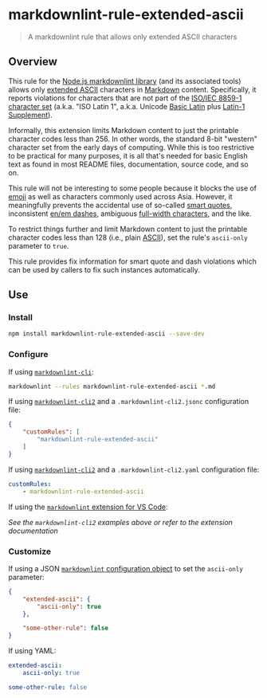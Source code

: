 # markdownlint-rule-extended-ascii

> A markdownlint rule that allows only extended ASCII characters

## Overview

This rule for the [Node.js markdownlint library][markdownlint] (and its
associated tools) allows only [extended ASCII][extended-ascii] characters in
[Markdown][markdown] content. Specifically, it reports violations for
characters that are not part of the [ISO/IEC 8859-1 character set][8859-1]
(a.k.a. "ISO Latin 1", a.k.a. Unicode [Basic Latin][basic-latin] plus
[Latin-1 Supplement][latin-1]).

Informally, this extension limits Markdown content to just the printable
character codes less than 256. In other words, the standard 8-bit "western"
character set from the early days of computing. While this is too restrictive
to be practical for many purposes, it is all that's needed for basic English
text as found in most README files, documentation, source code, and so on.

This rule will not be interesting to some people because it blocks the use of
[emoji][emoji] as well as characters commonly used across Asia. However, it
meaningfully prevents the accidental use of so-called
[smart quotes][smart-quotes], inconsistent [en/em dashes][en-em-dash], ambiguous
[full-width characters][full-width], and the like.

To restrict things further and limit Markdown content to just the printable
character codes less than 128 (i.e., plain [ASCII][ascii]), set the rule's
`ascii-only` parameter to `true`.

This rule provides fix information for smart quote and dash violations which can
be used by callers to fix such instances automatically.

## Use

### Install

```bash
npm install markdownlint-rule-extended-ascii --save-dev
```

### Configure

If using [`markdownlint-cli`][markdownlint-cli]:

```bash
markdownlint --rules markdownlint-rule-extended-ascii *.md
```

If using [`markdownlint-cli2`][markdownlint-cli2] and a
`.markdownlint-cli2.jsonc` configuration file:

```json
{
    "customRules": [
        "markdownlint-rule-extended-ascii"
    ]
}
```

If using [`markdownlint-cli2`][markdownlint-cli2] and a
`.markdownlint-cli2.yaml` configuration file:

```yaml
customRules:
    - markdownlint-rule-extended-ascii
```

If using the [`markdownlint` extension for VS Code][vscode-markdownlint]:

*See the `markdownlint-cli2` examples above or refer to the extension
documentation*

### Customize

If using a JSON [`markdownlint` configuration object][markdownlint-config]
to set the `ascii-only` parameter:

```json
{
    "extended-ascii": {
        "ascii-only": true
    },

    "some-other-rule": false
}
```

If using YAML:

```yaml
extended-ascii:
    ascii-only: true

some-other-rule: false
```

[8859-1]: https://en.wikipedia.org/wiki/ISO/IEC_8859-1
[ascii]: https://en.wikipedia.org/wiki/ASCII
[basic-latin]: https://en.wikipedia.org/wiki/Basic_Latin_(Unicode_block)
[en-em-dash]: https://en.wikipedia.org/wiki/Dash
[emoji]: https://en.wikipedia.org/wiki/Emoji
[extended-ascii]: https://en.wikipedia.org/wiki/Extended_ASCII
[full-width]: https://en.wikipedia.org/wiki/Halfwidth_and_fullwidth_forms
[latin-1]: https://en.wikipedia.org/wiki/Latin-1_Supplement
[markdown]: https://en.wikipedia.org/wiki/Markdown
[markdownlint]: https://github.com/DavidAnson/markdownlint
[markdownlint-cli]: https://github.com/igorshubovych/markdownlint-cli
[markdownlint-cli2]: https://github.com/DavidAnson/markdownlint-cli2
[markdownlint-config]: https://github.com/DavidAnson/markdownlint?tab=readme-ov-file#optionsconfig
[smart-quotes]: https://en.wikipedia.org/wiki/Quotation_marks_in_English#Smart_quotes
[vscode-markdownlint]: https://marketplace.visualstudio.com/items?itemName=DavidAnson.vscode-markdownlint
